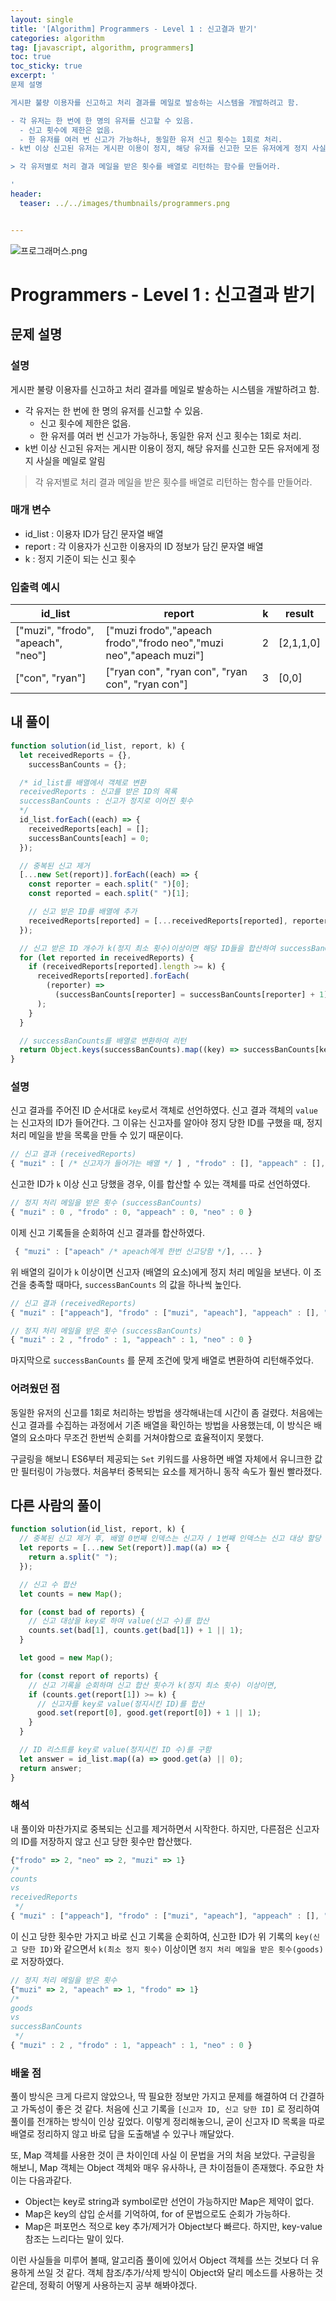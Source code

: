 ```yaml
---
layout: single
title: '[Algorithm] Programmers - Level 1 : 신고결과 받기'
categories: algorithm
tag: [javascript, algorithm, programmers]
toc: true
toc_sticky: true
excerpt: '
문제 설명

게시판 불량 이용자를 신고하고 처리 결과를 메일로 발송하는 시스템을 개발하려고 함.

- 각 유저는 한 번에 한 명의 유저를 신고할 수 있음.
  - 신고 횟수에 제한은 없음.
  - 한 유저를 여러 번 신고가 가능하나, 동일한 유저 신고 횟수는 1회로 처리.
- k번 이상 신고된 유저는 게시판 이용이 정지, 해당 유저를 신고한 모든 유저에게 정지 사실을 메일로 알림

> 각 유저별로 처리 결과 메일을 받은 횟수를 배열로 리턴하는 함수를 만들어라.

'
header:
  teaser: ../../images/thumbnails/programmers.png


---
```


![프로그래머스.png](../../images/thumbnails/programmers.png)

# Programmers - Level 1 : 신고결과 받기

## 문제 설명

### 설명

게시판 불량 이용자를 신고하고 처리 결과를 메일로 발송하는 시스템을 개발하려고 함.

- 각 유저는 한 번에 한 명의 유저를 신고할 수 있음.
  - 신고 횟수에 제한은 없음.
  - 한 유저를 여러 번 신고가 가능하나, 동일한 유저 신고 횟수는 1회로 처리.
- k번 이상 신고된 유저는 게시판 이용이 정지, 해당 유저를 신고한 모든 유저에게 정지 사실을 메일로 알림

> 각 유저별로 처리 결과 메일을 받은 횟수를 배열로 리턴하는 함수를 만들어라.

### 매개 변수

- id_list : 이용자 ID가 담긴 문자열 배열
- report : 각 이용자가 신고한 이용자의 ID 정보가 담긴 문자열 배열
- k : 정지 기준이 되는 신고 횟수

### 입출력 예시

| id_list                            | report                                                             | k   | result    |
| ---------------------------------- | ------------------------------------------------------------------ | --- | --------- |
| ["muzi", "frodo", "apeach", "neo"] | ["muzi frodo","apeach frodo","frodo neo","muzi neo","apeach muzi"] | 2   | [2,1,1,0] |
| ["con", "ryan"]                    | ["ryan con", "ryan con", "ryan con", "ryan con"]                   | 3   | [0,0]     |

## 내 풀이

```jsx
function solution(id_list, report, k) {
  let receivedReports = {},
    successBanCounts = {};

  /* id_list를 배열에서 객체로 변환
  receivedReports : 신고를 받은 ID의 목록
  successBanCounts : 신고가 정지로 이어진 횟수
  */
  id_list.forEach((each) => {
    receivedReports[each] = [];
    successBanCounts[each] = 0;
  });

  // 중복된 신고 제거
  [...new Set(report)].forEach((each) => {
    const reporter = each.split(" ")[0];
    const reported = each.split(" ")[1];

    // 신고 받은 ID를 배열에 추가
    receivedReports[reported] = [...receivedReports[reported], reporter];
  });

  // 신고 받은 ID 개수가 k(정지 최소 횟수)이상이면 해당 ID들을 합산하여 successBanCounts에 할당
  for (let reported in receivedReports) {
    if (receivedReports[reported].length >= k) {
      receivedReports[reported].forEach(
        (reporter) =>
          (successBanCounts[reporter] = successBanCounts[reporter] + 1)
      );
    }
  }

  // successBanCounts를 배열로 변환하여 리턴
  return Object.keys(successBanCounts).map((key) => successBanCounts[key]);
}
```

### 설명

신고 결과를 주어진 ID 순서대로 `key`로서 객체로 선언하였다. 신고 결과 객체의 `value`는 신고자의 ID가 들어간다. 그 이유는 신고자를 알아야 정지 당한 ID를 구했을 때, 정지 처리 메일을 받을 목록을 만들 수 있기 때문이다.

```jsx
// 신고 결과 (receivedReports)
{ "muzi" : [ /* 신고자가 들어가는 배열 */ ] , "frodo" : [], "appeach" : [], "neo" : [] }
```

신고한 ID가 `k` 이상 신고 당했을 경우, 이를 합산할 수 있는 객체를 따로 선언하였다.

```jsx
// 정지 처리 메일을 받은 횟수 (successBanCounts)
{ "muzi" : 0 , "frodo" : 0, "appeach" : 0, "neo" : 0 }
```

이제 신고 기록들을 순회하여 신고 결과를 합산하였다.

```jsx
 { "muzi" : ["apeach" /* apeach에게 한번 신고당함 */], ... }
```

위 배열의 길이가 `k` 이상이면 신고자 (배열의 요소)에게 정지 처리 메일을 보낸다. 이 조건을 충족할 때마다, `successBanCounts` 의 값을 하나씩 높인다.

```jsx
// 신고 결과 (receivedReports)
{ "muzi" : ["appeach"], "frodo" : ["muzi", "apeach"], "appeach" : [], "neo" : ["frodo", "muzi"] }

// 정지 처리 메일을 받은 횟수 (successBanCounts)
{ "muzi" : 2 , "frodo" : 1, "appeach" : 1, "neo" : 0 }
```

마지막으로 `successBanCounts` 를 문제 조건에 맞게 배열로 변환하여 리턴해주었다.

### 어려웠던 점

동일한 유저의 신고를 1회로 처리하는 방법을 생각해내는데 시간이 좀 걸렸다. 처음에는 신고 결과를 수집하는 과정에서 기존 배열을 확인하는 방법을 사용했는데, 이 방식은 배열의 요소마다 무조건 한번씩 순회를 거쳐야함으로 효율적이지 못했다.

구글링을 해보니 ES6부터 제공되는 `Set` 키워드를 사용하면 배열 자체에서 유니크한 값만 필터링이 가능했다. 처음부터 중복되는 요소를 제거하니 동작 속도가 훨씬 빨라졌다.

## 다른 사람의 풀이

```jsx
function solution(id_list, report, k) {
  // 중복된 신고 제거 후, 배열 0번째 인덱스는 신고자 / 1번째 인덱스는 신고 대상 할당
  let reports = [...new Set(report)].map((a) => {
    return a.split(" ");
  });

  // 신고 수 합산
  let counts = new Map();

  for (const bad of reports) {
    // 신고 대상을 key로 하여 value(신고 수)를 합산
    counts.set(bad[1], counts.get(bad[1]) + 1 || 1);
  }

  let good = new Map();

  for (const report of reports) {
    // 신고 기록을 순회하며 신고 합산 횟수가 k(정지 최소 횟수) 이상이면,
    if (counts.get(report[1]) >= k) {
      // 신고자를 key로 value(정지시킨 ID)를 합산
      good.set(report[0], good.get(report[0]) + 1 || 1);
    }
  }

  // ID 리스트를 key로 value(정지시킨 ID 수)를 구함
  let answer = id_list.map((a) => good.get(a) || 0);
  return answer;
}
```

### 해석

내 풀이와 마찬가지로 중복되는 신고를 제거하면서 시작한다. 하지만, 다른점은 신고자의 ID를 저장하지 않고 신고 당한 횟수만 합산했다.

```jsx
{"frodo" => 2, "neo" => 2, "muzi" => 1}
/*
counts
vs
receivedReports
 */
{ "muzi" : ["appeach"], "frodo" : ["muzi", "apeach"], "appeach" : [], "neo" : ["frodo", "muzi"] }
```

이 신고 당한 횟수만 가지고 바로 신고 기록을 순회하여, 신고한 ID가 위 기록의 `key(신고 당한 ID)`와 같으면서 `k(최소 정지 횟수)` 이상이면 `정지 처리 메일을 받은 횟수(goods)`로 저장하였다.

```jsx
// 정지 처리 메일을 받은 횟수
{"muzi" => 2, "apeach" => 1, "frodo" => 1}
/*
goods
vs
successBanCounts
 */
{ "muzi" : 2 , "frodo" : 1, "appeach" : 1, "neo" : 0 }
```

### 배울 점

풀이 방식은 크게 다르지 않았으나, 딱 필요한 정보만 가지고 문제를 해결하여 더 간결하고 가독성이 좋은 것 같다. 처음에 신고 기록을 `[신고자 ID, 신고 당한 ID]` 로 정리하여 풀이를 전개하는 방식이 인상 깊었다. 이렇게 정리해놓으니, 굳이 신고자 ID 목록을 따로 배열로 정리하지 않고 바로 답을 도출해낼 수 있구나 깨달았다.

또, Map 객체를 사용한 것이 큰 차이인데 사실 이 문법을 거의 처음 보았다. 구글링을 해보니, Map 객체는 Object 객체와 매우 유사하나, 큰 차이점들이 존재했다. 주요한 차이는 다음과같다.

- Object는 key로 string과 symbol로만 선언이 가능하지만 Map은 제약이 없다.
- Map은 key의 삽입 순서를 기억하여, for of 문법으로도 순회가 가능하다.
- Map은 퍼포먼스 적으로 key 추가/제거가 Object보다 빠르다. 하지만, key-value 참조는 느리다는 말이 있다.

이런 사실들을 미루어 볼때, 알고리즘 풀이에 있어서 Object 객체를 쓰는 것보다 더 유용하게 쓰일 것 같다. 객체 참조/추가/삭제 방식이 Object와 달리 메소드를 사용하는 것 같은데, 정확히 어떻게 사용하는지 공부 해봐야겠다.
